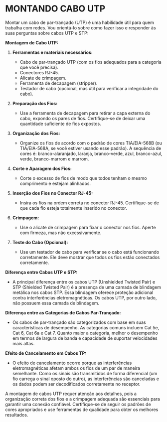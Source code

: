 # MONTANDO CABO UTP
Montar um cabo de par-trançado (UTP) é uma habilidade útil para quem trabalha com redes. Vou orientá-lo sobre como fazer isso e responder às suas perguntas sobre cabos UTP e STP:

**Montagem de Cabo UTP:**

1. **Ferramentas e materiais necessários:**
   - Cabo de par-trançado UTP (com os fios adequados para a categoria que você precisa).
   - Conectores RJ-45.
   - Alicate de crimpagem.
   - Ferramenta de decapagem (stripper).
   - Testador de cabo (opcional, mas útil para verificar a integridade do cabo).

2. **Preparação dos Fios:**
   - Use a ferramenta de decapagem para retirar a capa externa do cabo, expondo os pares de fios. Certifique-se de deixar uma quantidade suficiente de fios expostos.

3. **Organização dos Fios:**
   - Organize os fios de acordo com o padrão de cores TIA/EIA-568B (ou TIA/EIA-568A, se você estiver usando esse padrão). A sequência de cores é: branco-alaranjado, laranja, branco-verde, azul, branco-azul, verde, branco-marrom e marrom.

4. **Corte e Aparagem dos Fios:** 
   - Corte o excesso de fios de modo que todos tenham o mesmo comprimento e estejam alinhados.

5. **Inserção dos Fios no Conector RJ-45:**
   - Insira os fios na ordem correta no conector RJ-45. Certifique-se de que cada fio esteja totalmente inserido no conector.

6. **Crimpagem:**
   - Use o alicate de crimpagem para fixar o conector nos fios. Aperte com firmeza, mas não excessivamente.

7. **Teste do Cabo (Opcional):**
   - Use um testador de cabo para verificar se o cabo está funcionando corretamente. Ele deve mostrar que todos os fios estão conectados corretamente.

**Diferença entre Cabos UTP e STP:**

- A principal diferença entre os cabos UTP (Unshielded Twisted Pair) e STP (Shielded Twisted Pair) é a presença de uma camada de blindagem metálica nos cabos STP. Essa blindagem oferece proteção adicional contra interferências eletromagnéticas. Os cabos UTP, por outro lado, não possuem essa camada de blindagem.

**Diferença entre as Categorias de Cabos Par-Trançado:**

- Os cabos de par-trançado são categorizados com base em suas características de desempenho. As categorias comuns incluem Cat 5e, Cat 6, Cat 6a e Cat 7. Quanto maior a categoria, melhor o desempenho em termos de largura de banda e capacidade de suportar velocidades mais altas.

**Efeito de Cancelamento em Cabos TP:**

- O efeito de cancelamento ocorre porque as interferências eletromagnéticas afetam ambos os fios de um par de maneira semelhante. Como os sinais são transmitidos de forma diferencial (um fio carrega o sinal oposto do outro), as interferências são canceladas e os dados podem ser decodificados corretamente no receptor.

A montagem de cabos UTP requer atenção aos detalhes, pois a organização correta dos fios e a crimpagem adequada são essenciais para garantir uma conexão confiável. Certifique-se de seguir os padrões de cores apropriados e use ferramentas de qualidade para obter os melhores resultados.